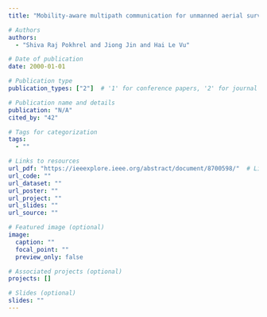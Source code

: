 ```yaml
---
title: "Mobility-aware multipath communication for unmanned aerial surveillance systems"

# Authors
authors:
  - "Shiva Raj Pokhrel and Jiong Jin and Hai Le Vu"

# Date of publication
date: 2000-01-01

# Publication type
publication_types: ["2"]  # '1' for conference papers, '2' for journal articles, '3' for preprints

# Publication name and details
publication: "N/A"
cited_by: "42"

# Tags for categorization
tags:
  - ""

# Links to resources
url_pdf: "https://ieeexplore.ieee.org/abstract/document/8700598/"  # Link to the resource
url_code: ""
url_dataset: ""
url_poster: ""
url_project: ""
url_slides: ""
url_source: ""

# Featured image (optional)
image:
  caption: ""
  focal_point: ""
  preview_only: false

# Associated projects (optional)
projects: []

# Slides (optional)
slides: ""
---
```

